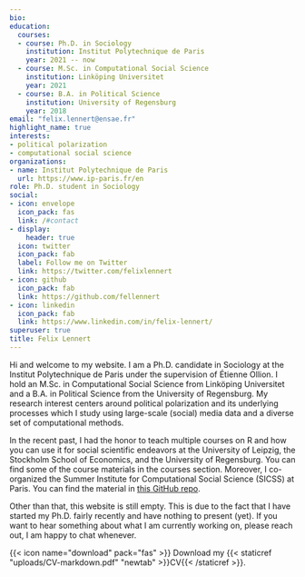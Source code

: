 ```yaml
---
bio: 
education:
  courses:
  - course: Ph.D. in Sociology
    institution: Institut Polytechnique de Paris
    year: 2021 -- now
  - course: M.Sc. in Computational Social Science
    institution: Linköping Universitet
    year: 2021
  - course: B.A. in Political Science
    institution: University of Regensburg
    year: 2018
email: "felix.lennert@ensae.fr"
highlight_name: true
interests:
- political polarization
- computational social science
organizations:
- name: Institut Polytechnique de Paris
  url: https://www.ip-paris.fr/en
role: Ph.D. student in Sociology
social:
- icon: envelope
  icon_pack: fas
  link: /#contact
- display:
    header: true
  icon: twitter
  icon_pack: fab
  label: Follow me on Twitter
  link: https://twitter.com/felixlennert
- icon: github
  icon_pack: fab
  link: https://github.com/fellennert
- icon: linkedin
  icon_pack: fab
  link: https://www.linkedin.com/in/felix-lennert/
superuser: true
title: Felix Lennert
---
```


Hi and welcome to my website. I am a Ph.D. candidate in Sociology at the Institut Polytechnique de Paris under the supervision of Étienne Ollion. I hold an M.Sc. in Computational Social Science from Linköping Universitet and a B.A. in Political Science from the University of Regensburg. My research interest centers around political polarization and its underlying processes which I study using large-scale (social) media data and a diverse set of computational methods.

In the recent past, I had the honor to teach multiple courses on R and how you can use it for social scientific endeavors at the University of Leipzig, the Stockholm School of Economics, and the University of Regensburg. You can find some of the course materials in the courses section. Moreover, I co-organized the Summer Institute for Computational Social Science (SICSS) at Paris. You can find the material in [this GitHub repo](https://github.com/fellennert/sicss-paris-2022).

Other than that, this website is still empty. This is due to the fact that I have started my Ph.D. fairly recently and have nothing to present (yet). If you want to hear something about what I am currently working on, please reach out, I am happy to chat whenever. 

{{< icon name="download" pack="fas" >}} Download my {{< staticref "uploads/CV-markdown.pdf" "newtab" >}}CV{{< /staticref >}}.
